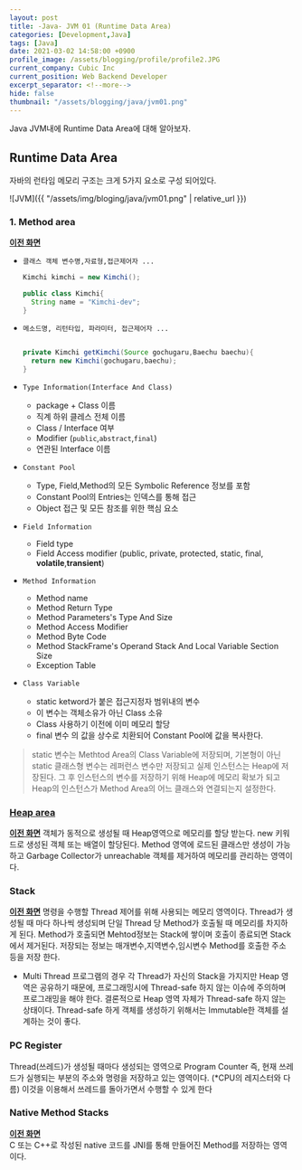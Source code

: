 ```yaml
---
layout: post
title: -Java- JVM 01 (Runtime Data Area)
categories: [Development,Java]
tags: [Java]
date: 2021-03-02 14:58:00 +0900
profile_image: /assets/blogging/profile/profile2.JPG 
current_company: Cubic Inc
current_position: Web Backend Developer
excerpt_separator: <!--more-->
hide: false
thumbnail: "/assets/blogging/java/jvm01.png"
---
```

Java JVM내에 Runtime Data Area에 대해 알아보자.
<!--more-->

## Runtime Data Area

자바의 런타임 메모리 구조는 크게 5가지 요소로 구성 되어있다.

![JVM]({{ "/assets/img/bloging/java/jvm01.png" | relative_url }})

### 1. Method area
[**이전 화면**](javascript:history.back())
- `클래스 객체 변수명,자료형,접근제어자 ...`

  ```java
  Kimchi kimchi = new Kimchi();

  public class Kimchi{
    String name = "Kimchi-dev";
  }
  ```  

- `메소드명, 리턴타입, 파라미터, 접근제어자 ...`

  ```java

  private Kimchi getKimchi(Source gochugaru,Baechu baechu){
    return new Kimchi(gochugaru,baechu);
  }

  ```  

- `Type Information(Interface And Class)`
    - package + Class 이름
    - 직계 하위 클레스 전체 이름
    - Class / Interface 여부
    - Modifier (`public`,`abstract`,`final`)
    - 연관된 Interface 이름

- `Constant Pool`
    - Type, Field,Method의 모든 Symbolic Reference 정보를 포함
    - Constant Pool의 Entries는 인덱스를 통해 접근
    - Object 접근 및 모든 참조를 위한 핵심 요소

- `Field Information`
    - Field type
    - Field Access modifier (public, private, protected, static, final, **volatile**,**transient**)

- `Method Information`
    - Method name
    - Method Return Type
    - Method Parameters's Type And Size
    - Method Access Modifier
    - Method Byte Code
    - Method StackFrame's Operand Stack And Local Variable Section Size
    - Exception Table

- `Class Variable`
    - static ketword가 붙은 접근지정자 범위내의 변수
    - 이 변수는 객체소유가 아닌 Class 소유
    - Class 사용하기 이전에 이미 메모리 할당
    - final 변수 의 값을 상수로 치환되어 Constant Pool에 값을 복사한다.

> static 변수는 Methtod Area의 Class Variable에 저장되며, 기본형이 아닌 static 클래스형 변수는 레퍼런스 변수만 저장되고 실제 인스턴스는 Heap에 저장된다. 그 후 인스턴스의 변수를 저장하기 위해 Heap에 메모리 확보가 되고 Heap의 인스턴스가 Method Area의 어느 클래스와 연결되는지 설정한다.

### [Heap area](https://kimchi-dev.github.io/posts/Java_JVM02/#heap-area)
[**이전 화면**](javascript:history.back())
객체가 동적으로 생성될 때 Heap영역으로 메모리를 할당 받는다. new 키워드로 생성된 객체 또는 배열이 할당된다. Method 영역에 로드된 클래스만 생성이 가능하고 Garbage Collector가 unreachable 객체를 제거하여 메모리를 관리하는 영역이다.

### Stack
[**이전 화면**](javascript:history.back())
명령을 수행할 Thread 제어를 위해 사용되는 메모리 영역이다. Thread가 생성될 때 마다 하나씩 생성되며 단일 Thread 당 Method가 호출될 때 메모리를 차지하게 된다. Method가 호출되면 Mehtod정보는 Stack에 쌓이며 호출이 종료되면 Stack에서 제거된다. 저장되는 정보는 매개변수,지역변수,임시변수 Method를 호출한 주소 등을 저장 한다.
- Multi Thread 프로그램의 경우 각 Thread가 자신의 Stack을 가지지만 Heap 영역은 공유하기 때문에, 프로그래밍시에 Thread-safe 하지 않는 이슈에 주의하며 프로그래밍을 해야 한다. 결론적으로 Heap 영역 자체가 Thread-safe 하지 않는 상태이다. Thread-safe 하게 객체를 생성하기 위해서는 Immutable한 객체를 설계하는 것이 좋다.

### PC Register
Thread(쓰레드)가 생성될 때마다 생성되는 영역으로 Program Counter 즉, 현재 쓰레드가 실행되는 부분의 주소와 명령을 저장하고 있는 영역이다. (*CPU의 레지스터와 다름)
이것을 이용해서 쓰레드를 돌아가면서 수행할 수 있게 한다

### Native Method Stacks
[**이전 화면**](javascript:history.back())   
C 또는 C++로 작성된 native 코드를 JNI를 통해 만들어진 Method를 저장하는 영역이다.  
